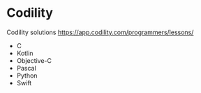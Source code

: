 # Codility
Codility solutions
https://app.codility.com/programmers/lessons/

- C
- Kotlin
- Objective-C
- Pascal
- Python
- Swift
